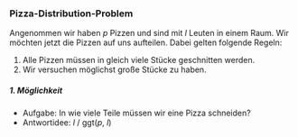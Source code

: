 ### Pizza-Distribution-Problem
Angenommen wir haben *p* Pizzen und sind mit *l* Leuten in einem Raum.
Wir möchten jetzt die Pizzen auf uns aufteilen. Dabei gelten folgende Regeln:
1. Alle Pizzen müssen in gleich viele Stücke geschnitten werden.
2. Wir versuchen möglichst große Stücke zu haben.

##### 1. Möglichkeit 
- Aufgabe: In wie viele Teile müssen wir eine Pizza schneiden?
- Antwortidee: *l* / ggt(*p*, *l*)

